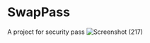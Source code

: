 # SwapPass
A project for security pass
![Screenshot (217)](https://github.com/ConnaGree/SwapPass/assets/93067387/360df76a-1b69-4893-8888-af8820cdb2ae)

